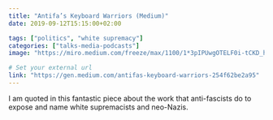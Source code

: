 ```yaml
---
title: "Antifa’s Keyboard Warriors (Medium)"
date: 2019-09-12T15:15:00+02:00

tags: ["politics", "white supremacy"]
categories: ["talks-media-podcasts"]
image: "https://miro.medium.com/freeze/max/1100/1*3pIPUwgOTELF0i-tCKD_hw.gif"

# Set your external url
link: "https://gen.medium.com/antifas-keyboard-warriors-254f62be2a95"
---
```


I am quoted in this fantastic piece about the work that anti-fascists do to expose and name white supremacists and neo-Nazis.
